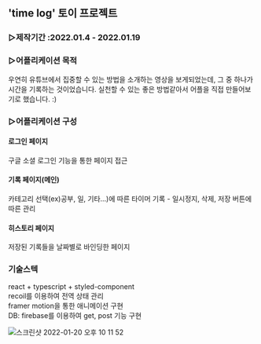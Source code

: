 ## 'time log' 토이 프로젝트

### ▷제작기간 :2022.01.4 - 2022.01.19

### ▷어플리케이션 목적

우연히 유튜브에서 집중할 수 있는 방법을 소개하는 영상을 보게되었는데, 그 중 하나가 시간을 기록하는 것이었습니다. 실천할 수 있는 좋은 방법같아서 어플을 직접 만들어보기로 했습니다. :)

### ▷어플리케이션 구성

#### 로그인 페이지

구글 소셜 로그인 기능을 통한 페이지 접근

#### 기록 페이지(메인)

카테고리 선택(ex)공부, 일, 기타...)에 따른 타이머 기록 - 일시정지, 삭제, 저장 버튼에 따른 관리

#### 히스토리 페이지

저장된 기록들을 날짜별로 바인딩한 페이지

### 기술스텍

react + typescript + styled-component <br/>
recoil를 이용하여 전역 상태 관리 <br/>
framer motion을 통한 애니메이션 구현 <br/>
DB: firebase를 이용하여 get, post 기능 구현

![스크린샷 2022-01-20 오후 10 11 52](https://user-images.githubusercontent.com/68534900/150345831-cb8cb1e0-25d4-4a13-a05a-7ecaf6b88436.png)
